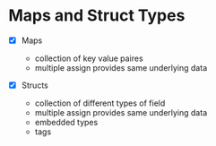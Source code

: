 # Maps and Struct Types
- [x] Maps
    - collection of key value paires
    - multiple assign provides same underlying data
    
- [x] Structs
    - collection of different types of field
    - multiple assign provides same underlying data
    - embedded types
    - tags
    
